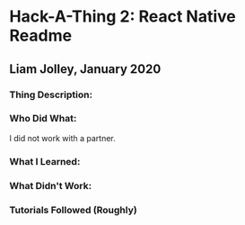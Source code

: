 # Hack-A-Thing 2: React Native Readme
## Liam Jolley, January 2020
### Thing Description:



### Who Did What:
I did not work with a partner.


### What I Learned:

### What Didn't Work:

### Tutorials Followed (Roughly)